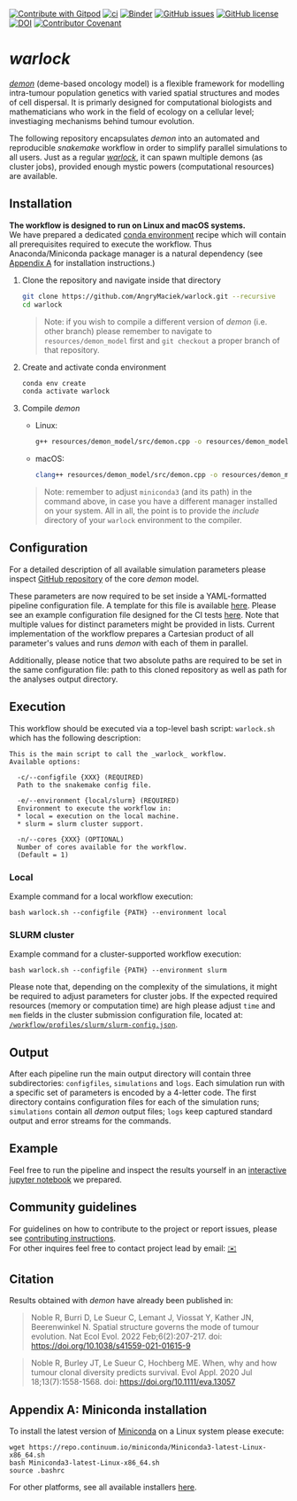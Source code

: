 [![Contribute with Gitpod](https://img.shields.io/badge/Contribute%20with-Gitpod-908a85?logo=gitpod)](https://gitpod.io/#https://github.com/AngryMaciek/warlock)
[![ci](https://github.com/AngryMaciek/warlock/workflows/ci/badge.svg)](https://github.com/AngryMaciek/warlock/actions?query=workflow%3Aci)
[![Binder](https://mybinder.org/badge_logo.svg)](https://mybinder.org/v2/gh/AngryMaciek/warlock/master?labpath=notebook.ipynb)
[![GitHub issues](https://img.shields.io/github/issues/AngryMaciek/warlock)](https://github.com/AngryMaciek/warlock/issues)
[![GitHub license](https://img.shields.io/github/license/AngryMaciek/warlock)](https://github.com/AngryMaciek/warlock/blob/master/LICENSE)
[![DOI](https://zenodo.org/badge/DOI/10.5281/zenodo.7143400.svg)](https://doi.org/10.5281/zenodo.7143400)
[![Contributor Covenant](https://img.shields.io/badge/Contributor%20Covenant-2.1-4baaaa.svg)](CODE_OF_CONDUCT.md)

# _warlock_

[_demon_](https://github.com/robjohnnoble/demon_model) (deme-based oncology model) is a flexible framework for modelling intra-tumour population genetics with varied spatial structures and modes of cell dispersal. It is primarly designed for computational biologists and mathematicians who work in the field of ecology on a cellular level; investiaging mechanisms behind tumour evolution.

The following repository encapsulates _demon_ into an automated and reproducible _snakemake_ workflow in order to simplify parallel simulations to all users. Just as a regular [_warlock_](https://en.wikipedia.org/wiki/Warlock_(Dungeons_%26_Dragons)), it can spawn multiple demons (as cluster jobs), provided enough mystic powers (computational resources) are available.

## Installation

**The workflow is designed to run on Linux and macOS systems.**  
We have prepared a dedicated [conda environment](https://docs.conda.io/projects/conda/en/latest/user-guide/concepts/environments.html) recipe which will contain all prerequisites required to execute the workflow. Thus Anaconda/Miniconda package manager is a natural dependency (see [Appendix A](#appendix-a-miniconda-installation) for installation instructions.)

1. Clone the repository and navigate inside that directory
   ```bash
   git clone https://github.com/AngryMaciek/warlock.git --recursive
   cd warlock
   ```

    > Note: if you wish to compile a different version of _demon_ (i.e. other branch) please remember to navigate to `resources/demon_model` first and `git checkout` a proper branch of that repository.

2. Create and activate conda environment
   ```bash
   conda env create
   conda activate warlock
   ```
3. Compile _demon_
   * Linux:
     ```bash
     g++ resources/demon_model/src/demon.cpp -o resources/demon_model/bin/demon -I$HOME/miniconda3/envs/warlock/include -lm
     ```
   * macOS:
     ```bash
     clang++ resources/demon_model/src/demon.cpp -o resources/demon_model/bin/demon -I$HOME/miniconda3/envs/warlock/include -lm
     ```

    > Note: remember to adjust `miniconda3` (and its path) in the command above, in case you have a different manager installed on your system. All in all, the point is to provide the _include_ directory of your `warlock` environment to the compiler.

## Configuration

For a detailed description of all available simulation parameters please inspect [GitHub repository](https://github.com/robjohnnoble/demon_model) of the core _demon_ model.

These parameters are now required to be set inside a YAML-formatted pipeline configuration file. A template for this file is available [here](/workflow/config/config.yml). Please see an example configuration file designed for the CI tests [here](/tests/test2/config.yml). Note that multiple values for distinct parameters might be provided in lists. Current implementation of the workflow prepares a Cartesian product of all parameter's values and runs _demon_ with each of them in parallel.

Additionally, please notice that two absolute paths are required to be set in the same configuration file: path to this cloned repository as well as path for the analyses output directory.

## Execution

This workflow should be executed via a top-level bash script: `warlock.sh` which has the following description:
```
This is the main script to call the _warlock_ workflow.
Available options:

  -c/--configfile {XXX} (REQUIRED)
  Path to the snakemake config file.

  -e/--environment {local/slurm} (REQUIRED)
  Environment to execute the workflow in:
  * local = execution on the local machine.
  * slurm = slurm cluster support.

  -n/--cores {XXX} (OPTIONAL)
  Number of cores available for the workflow.
  (Default = 1)
```

### Local

Example command for a local workflow execution:
```
bash warlock.sh --configfile {PATH} --environment local
```

### SLURM cluster

Example command for a cluster-supported workflow execution:
```
bash warlock.sh --configfile {PATH} --environment slurm
```

Please note that, depending on the complexity of the simulations, it might be required to adjust parameters for cluster jobs. If the expected required resources (memory or computation time) are high please adjust `time` and `mem` fields in the cluster submission configuration file, located at: [`/workflow/profiles/slurm/slurm-config.json`](/workflow/profiles/slurm/slurm-config.json).

## Output

After each pipeline run the main output directory will contain three subdirectories: `configfiles`, `simulations` and `logs`. Each simulation run with a specific set of parameters is encoded by a 4-letter code. The first directory contains configuration files for each of the simulation runs; `simulations` contain all _demon_ output files; `logs` keep captured standard output and error streams for the commands.

## Example

Feel free to run the pipeline and inspect the results yourself in an [interactive jupyter notebook](https://mybinder.org/v2/gh/AngryMaciek/warlock/master?labpath=notebook.ipynb) we prepared.

## Community guidelines
For guidelines on how to contribute to the project or report issues, please see [contributing instructions](/CONTRIBUTING.md).  
For other inquires feel free to contact project lead by email: [✉️](mailto:wsciekly.maciek@gmail.com)

## Citation

Results obtained with _demon_ have already been published in:
> Noble R, Burri D, Le Sueur C, Lemant J, Viossat Y, Kather JN, Beerenwinkel N. Spatial structure governs the mode of tumour evolution. Nat Ecol Evol. 2022 Feb;6(2):207-217. doi: https://doi.org/10.1038/s41559-021-01615-9

> Noble R, Burley JT, Le Sueur C, Hochberg ME. When, why and how tumour clonal diversity predicts survival. Evol Appl. 2020 Jul 18;13(7):1558-1568. doi: https://doi.org/10.1111/eva.13057

## Appendix A: Miniconda installation

To install the latest version of [Miniconda](https://docs.conda.io/en/latest/miniconda.html) on a Linux system please execute:
```
wget https://repo.continuum.io/miniconda/Miniconda3-latest-Linux-x86_64.sh
bash Miniconda3-latest-Linux-x86_64.sh
source .bashrc
```

For other platforms, see all available installers [here](https://docs.conda.io/en/latest/miniconda.html#latest-miniconda-installer-links).
